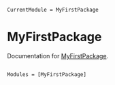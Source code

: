 ```@meta
CurrentModule = MyFirstPackage
```

# MyFirstPackage

Documentation for [MyFirstPackage](https://github.com/JuiceYU/MyFirstPackage.jl).

```@index
```

```@autodocs
Modules = [MyFirstPackage]
```
